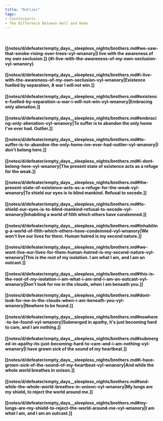 ```yaml
---
title: "Outlier"
tags:
- Counterparts
- The Difference Between Hell and Home
---
```

&nbsp;
#### [[notes/d/defeater/empty_days__sleepless_nights/brothers.md#we-saw-that-smoke-rising-over-trees-vyl-wnanory|I live with the awareness of my own seclusion.]] {#i-live-with-the-awareness-of-my-own-seclusion-vyl-wnanory}
#### [[notes/d/defeater/empty_days__sleepless_nights/brothers.md#i-live-with-the-awareness-of-my-own-seclusion-vyl-wnanory|Existence fuelled by separation, A war I will not win.]]
#### [[notes/d/defeater/empty_days__sleepless_nights/brothers.md#existence-fuelled-by-separation-a-war-i-will-not-win-vyl-wnanory|Embracing only alienation.]]
#### [[notes/d/defeater/empty_days__sleepless_nights/brothers.md#embracing-only-alienation-vyl-wnanory|To suffer is to abandon the only home I've ever had. Outlier.]]
#### [[notes/d/defeater/empty_days__sleepless_nights/brothers.md#to-suffer-is-to-abandon-the-only-home-ive-ever-had-outlier-vyl-wnanory|I don't belong here.]]
#### [[notes/d/defeater/empty_days__sleepless_nights/brothers.md#i-dont-belong-here-vyl-wnanory|The present state of existence acts as a refuge for the weak.]]
#### [[notes/d/defeater/empty_days__sleepless_nights/brothers.md#the-present-state-of-existence-acts-as-a-refuge-for-the-weak-vyl-wnanory|To shield our eyes is to blind mankind. Refusal to secede.]]
#### [[notes/d/defeater/empty_days__sleepless_nights/brothers.md#to-shield-our-eyes-is-to-blind-mankind-refusal-to-secede-vyl-wnanory|Inhabiting a world of filth which others have condemned.]]
#### [[notes/d/defeater/empty_days__sleepless_nights/brothers.md#inhabiting-a-world-of-filth-which-others-have-condemned-vyl-wnanory|We won't live our lives for them. Human hatred is my second nature.]]
#### [[notes/d/defeater/empty_days__sleepless_nights/brothers.md#we-wont-live-our-lives-for-them-human-hatred-is-my-second-nature-vyl-wnanory|This is the root of my isolation. I am what I am, and I am an outcast.]]
#### [[notes/d/defeater/empty_days__sleepless_nights/brothers.md#this-is-the-root-of-my-isolation-i-am-what-i-am-and-i-am-an-outcast-vyl-wnanory|Don't look for me in the clouds, when I am beneath you.]]
#### [[notes/d/defeater/empty_days__sleepless_nights/brothers.md#dont-look-for-me-in-the-clouds-when-i-am-beneath-you-vyl-wnanory|Nowhere to be found.]]
#### [[notes/d/defeater/empty_days__sleepless_nights/brothers.md#nowhere-to-be-found-vyl-wnanory|Submerged in apathy, it's just becoming hard to care, and I am nothing.]]
#### [[notes/d/defeater/empty_days__sleepless_nights/brothers.md#submerged-in-apathy-its-just-becoming-hard-to-care-and-i-am-nothing-vyl-wnanory|I have grown sick of the sound of my heartbeat.]]
#### [[notes/d/defeater/empty_days__sleepless_nights/brothers.md#i-have-grown-sick-of-the-sound-of-my-heartbeat-vyl-wnanory|And while the whole world breathes in unison.]]
#### [[notes/d/defeater/empty_days__sleepless_nights/brothers.md#and-while-the-whole-world-breathes-in-unison-vyl-wnanory|My lungs are my shield, to reject the world around me.]]
#### [[notes/d/defeater/empty_days__sleepless_nights/brothers.md#my-lungs-are-my-shield-to-reject-the-world-around-me-vyl-wnanory|I am what I am, and I am an outcast.]]
